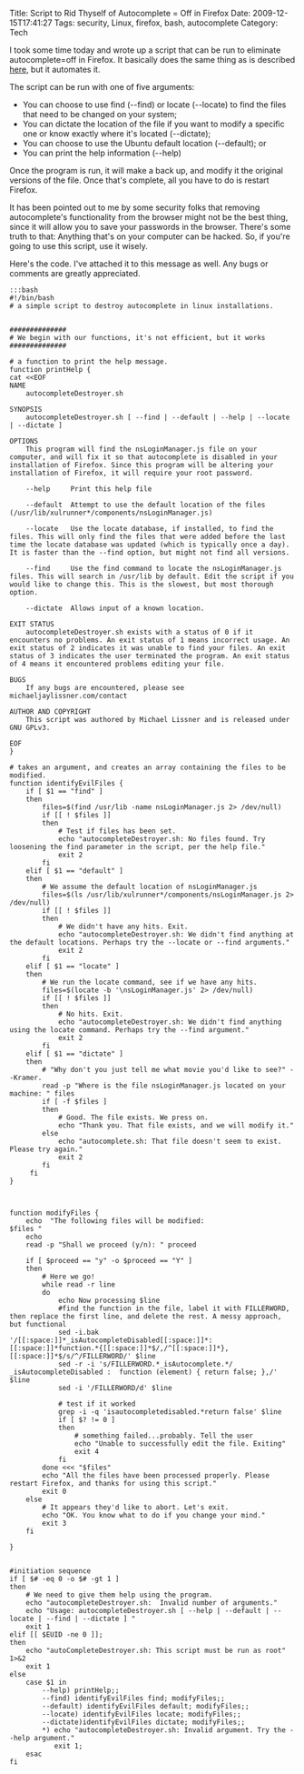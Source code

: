 Title: Script to Rid Thyself of Autocomplete = Off in Firefox
Date: 2009-12-15T17:41:27
Tags: security, Linux, firefox, bash, autocomplete
Category: Tech

I took some time today and wrote up a script that can be run to eliminate autocomplete=off in Firefox. It basically does the same thing as is described <a href="http://michaeljaylissner.com/blog/rid-thyself-of-autocomplete-in-firefox">here</a>, but it automates it. 

The script can be run with one of five arguments:

 - You can choose to use find (--find) or locate (--locate) to find the files that need to be changed on your system;
 - You can dictate the location of the file if you want to modify a specific one or know exactly where it's located (--dictate);
 - You can choose to use the Ubuntu default location (--default); or
 - You can print the help information (--help)

Once the program is run, it will make a back up, and modify it the original versions of the file. Once that's complete, all you have to do is restart Firefox.

It has been pointed out to me by some security folks that removing autocomplete's functionality from the browser might not be the best thing, since it will allow you to save your passwords in the browser. There's some truth to that: Anything that's on your computer can be hacked. So, if you're going to use this script, use it wisely.

Here's the code. I've attached it to this message as well. Any bugs or comments are greatly appreciated.

    :::bash
    #!/bin/bash
    # a simple script to destroy autocomplete in linux installations. 
    
    
    ##############
    # We begin with our functions, it's not efficient, but it works
    ##############
    
    # a function to print the help message.
    function printHelp {
    cat <<EOF
    NAME
        autocompleteDestroyer.sh
    
    SYNOPSIS
        autocompleteDestroyer.sh [ --find | --default | --help | --locate | --dictate ] 
    
    OPTIONS
        This program will find the nsLoginManager.js file on your computer, and will fix it so that autocomplete is disabled in your installation of Firefox. Since this program will be altering your installation of Firefox, it will require your root password. 
    
        --help     Print this help file
    
        --default  Attempt to use the default location of the files (/usr/lib/xulrunner*/components/nsLoginManager.js)
    
        --locate   Use the locate database, if installed, to find the files. This will only find the files that were added before the last time the locate database was updated (which is typically once a day). It is faster than the --find option, but might not find all versions.
    
        --find     Use the find command to locate the nsLoginManager.js files. This will search in /usr/lib by default. Edit the script if you would like to change this. This is the slowest, but most thorough option.
    
        --dictate  Allows input of a known location.
    
    EXIT STATUS
        autocompleteDestroyer.sh exists with a status of 0 if it encounters no problems. An exit status of 1 means incorrect usage. An exit status of 2 indicates it was unable to find your files. An exit status of 3 indicates the user terminated the program. An exit status of 4 means it encountered problems editing your file.
    
    BUGS
        If any bugs are encountered, please see michaeljaylissner.com/contact
    
    AUTHOR AND COPYRIGHT
        This script was authored by Michael Lissner and is released under GNU GPLv3.
    
    EOF
    }
    
    # takes an argument, and creates an array containing the files to be modified.
    function identifyEvilFiles {
        if [ $1 == "find" ]
        then
            files=$(find /usr/lib -name nsLoginManager.js 2> /dev/null)
            if [[ ! $files ]]
            then
                # Test if files has been set.
                echo "autocompleteDestroyer.sh: No files found. Try loosening the find parameter in the script, per the help file."
                exit 2
            fi
        elif [ $1 == "default" ]
        then
            # We assume the default location of nsLoginManager.js
            files=$(ls /usr/lib/xulrunner*/components/nsLoginManager.js 2> /dev/null)
            if [[ ! $files ]]
            then
                # We didn't have any hits. Exit.
                echo "autocompleteDestroyer.sh: We didn't find anything at the default locations. Perhaps try the --locate or --find arguments."
                exit 2
            fi
        elif [ $1 == "locate" ]
        then
            # We run the locate command, see if we have any hits.
            files=$(locate -b '\nsLoginManager.js' 2> /dev/null)
            if [[ ! $files ]]
            then
                # No hits. Exit.
                echo "autocompleteDestroyer.sh: We didn't find anything using the locate command. Perhaps try the --find argument."
                exit 2
            fi
        elif [ $1 == "dictate" ]
        then
            # "Why don't you just tell me what movie you'd like to see?" --Kramer.
            read -p "Where is the file nsLoginManager.js located on your machine: " files
            if [ -f $files ]
            then
                # Good. The file exists. We press on.
                echo "Thank you. That file exists, and we will modify it."
            else
                echo "autocomplete.sh: That file doesn't seem to exist. Please try again."
                exit 2
            fi
         fi
    }
    
    
    
    function modifyFiles {
        echo  "The following files will be modified: 
    $files "
        echo 
        read -p "Shall we proceed (y/n): " proceed
    
        if [ $proceed == "y" -o $proceed == "Y" ]
        then
            # Here we go!
            while read -r line
            do
                echo Now processing $line
                #find the function in the file, label it with FILLERWORD, then replace the first line, and delete the rest. A messy approach, but functional
                sed -i.bak '/[[:space:]]*_isAutocompleteDisabled[[:space:]]*:[[:space:]]*function.*{[[:space:]]*$/,/^[[:space:]]*},[[:space:]]*$/s/^/FILLERWORD/' $line
                sed -r -i 's/FILLERWORD.*_isAutocomplete.*/    _isAutocompleteDisabled :  function (element) { return false; },/' $line
                sed -i '/FILLERWORD/d' $line
    
                # test if it worked
                grep -i -q 'isautocompletedisabled.*return false' $line
                if [ $? != 0 ]
                then
                    # something failed...probably. Tell the user
                    echo "Unable to successfully edit the file. Exiting"
                    exit 4
                fi
            done <<< "$files"
            echo "All the files have been processed properly. Please restart Firefox, and thanks for using this script."
            exit 0
        else
            # It appears they'd like to abort. Let's exit.
            echo "OK. You know what to do if you change your mind."
            exit 3
        fi
    
    }
    
    
    #initiation sequence
    if [ $# -eq 0 -o $# -gt 1 ]
    then 
        # We need to give them help using the program. 
        echo "autocompleteDestroyer.sh:  Invalid number of arguments."
        echo "Usage: autocompleteDestroyer.sh [ --help | --default | --locate | --find | --dictate ] "
        exit 1
    elif [[ $EUID -ne 0 ]]; 
    then
        echo "autoCompleteDestroyer.sh: This script must be run as root" 1>&2
        exit 1
    else
        case $1 in
            --help) printHelp;;
            --find) identifyEvilFiles find; modifyFiles;;
            --default) identifyEvilFiles default; modifyFiles;;
            --locate) identifyEvilFiles locate; modifyFiles;;
            --dictate)identifyEvilFiles dictate; modifyFiles;;
            *) echo "autocompleteDestroyer.sh: Invalid argument. Try the --help argument."
               exit 1;
        esac
    fi
